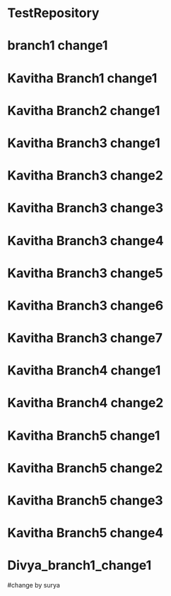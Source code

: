# TestRepository

# branch1 change1
# Kavitha Branch1 change1
# Kavitha Branch2 change1
# Kavitha Branch3 change1
# Kavitha Branch3 change2
# Kavitha Branch3 change3
# Kavitha Branch3 change4
# Kavitha Branch3 change5
# Kavitha Branch3 change6
# Kavitha Branch3 change7
# Kavitha Branch4 change1
# Kavitha Branch4 change2
# Kavitha Branch5 change1
# Kavitha Branch5 change2
# Kavitha Branch5 change3
# Kavitha Branch5 change4

# Divya_branch1_change1



#change by surya
